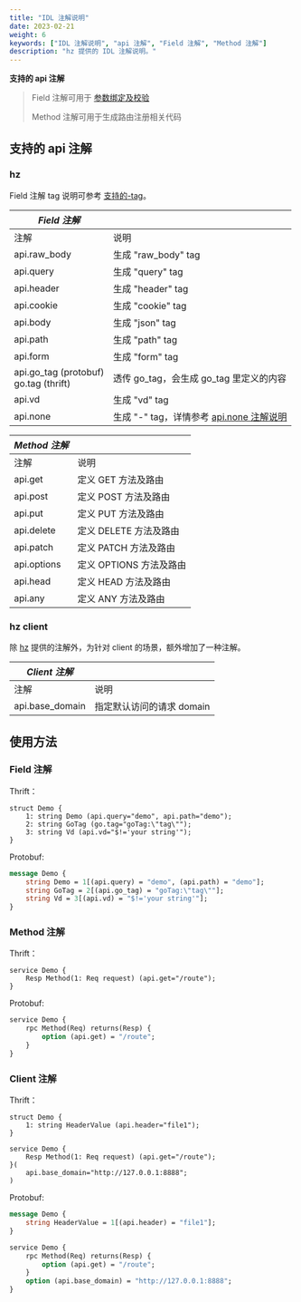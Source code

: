 ```yaml
---
title: "IDL 注解说明"
date: 2023-02-21
weight: 6
keywords: ["IDL 注解说明", "api 注解", "Field 注解", "Method 注解"]
description: "hz 提供的 IDL 注解说明。"
---
```


**支持的 api 注解**

> Field
> 注解可用于 [参数绑定及校验](/zh/docs/hertz/tutorials/basic-feature/binding-and-validate/)
>
> Method 注解可用于生成路由注册相关代码

## 支持的 api 注解

### hz

Field 注解 tag
说明可参考 [支持的-tag](/zh/docs/hertz/tutorials/basic-feature/binding-and-validate/#%E6%94%AF%E6%8C%81%E7%9A%84-tag)。

| _Field 注解_                             |                                                                                                     |
| ---------------------------------------- | --------------------------------------------------------------------------------------------------- |
| 注解                                     | 说明                                                                                                |
| api.raw_body                             | 生成 "raw_body" tag                                                                                 |
| api.query                                | 生成 "query" tag                                                                                    |
| api.header                               | 生成 "header" tag                                                                                   |
| api.cookie                               | 生成 "cookie" tag                                                                                   |
| api.body                                 | 生成 "json" tag                                                                                     |
| api.path                                 | 生成 "path" tag                                                                                     |
| api.form                                 | 生成 "form" tag                                                                                     |
| api.go_tag (protobuf)<br>go.tag (thrift) | 透传 go_tag，会生成 go_tag 里定义的内容                                                             |
| api.vd                                   | 生成 "vd" tag                                                                                       |
| api.none                                 | 生成 "-" tag，详情参考 [api.none 注解说明](/zh/docs/hertz/tutorials/toolkit/more-feature/api_none/) |

| _Method 注解_ |                         |
| ------------- | ----------------------- |
| 注解          | 说明                    |
| api.get       | 定义 GET 方法及路由     |
| api.post      | 定义 POST 方法及路由    |
| api.put       | 定义 PUT 方法及路由     |
| api.delete    | 定义 DELETE 方法及路由  |
| api.patch     | 定义 PATCH 方法及路由   |
| api.options   | 定义 OPTIONS 方法及路由 |
| api.head      | 定义 HEAD 方法及路由    |
| api.any       | 定义 ANY 方法及路由     |

### hz client

除 [hz](#hz) 提供的注解外，为针对 client 的场景，额外增加了一种注解。

| _Client 注解_   |                           |
| --------------- | ------------------------- |
| 注解            | 说明                      |
| api.base_domain | 指定默认访问的请求 domain |

## 使用方法

### Field 注解

Thrift：

```thrift
struct Demo {
    1: string Demo (api.query="demo", api.path="demo");
    2: string GoTag (go.tag="goTag:\"tag\"");
    3: string Vd (api.vd="$!='your string'");
}
```

Protobuf:

```protobuf
message Demo {
    string Demo = 1[(api.query) = "demo", (api.path) = "demo"];
    string GoTag = 2[(api.go_tag) = "goTag:\"tag\""];
    string Vd = 3[(api.vd) = "$!='your string'"];
}
```

### Method 注解

Thrift：

```thrift
service Demo {
    Resp Method(1: Req request) (api.get="/route");
}
```

Protobuf:

```protobuf
service Demo {
    rpc Method(Req) returns(Resp) {
        option (api.get) = "/route";
    }
}
```

### Client 注解

Thrift：

```thrift
struct Demo {
    1: string HeaderValue (api.header="file1");
}

service Demo {
    Resp Method(1: Req request) (api.get="/route");
}(
    api.base_domain="http://127.0.0.1:8888";
)
```

Protobuf:

```protobuf
message Demo {
    string HeaderValue = 1[(api.header) = "file1"];
}

service Demo {
    rpc Method(Req) returns(Resp) {
        option (api.get) = "/route";
    }
    option (api.base_domain) = "http://127.0.0.1:8888";
}
```
